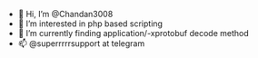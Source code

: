 - 👋 Hi, I’m @Chandan3008
- 👀 I’m interested in php based scripting
- 🌱 I’m currently finding application/-xprotobuf decode method
- 📫 @superrrrrsupport at telegram

<!---
Chandan3008/Chandan3008 is a ✨ special ✨ repository because its `README.md` (this file) appears on your GitHub profile.
You can click the Preview link to take a look at your changes.
--->
